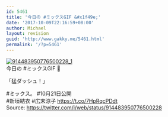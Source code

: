 ```yaml
---
id: 5461
title: '今日の #ミックスGIF &#x1f49e;'
date: '2017-10-09T22:16:59+08:00'
author: Michael
layout: revision
guid: 'http://www.gakky.me/5461.html'
permalink: '/?p=5461'
---
```


[![914483950776500228_1](http://www.yui-aragaki.org/wp-content/uploads/2017/10/914483950776500228_1.jpg)](http://www.yui-aragaki.org/wp-content/uploads/2017/10/914483950776500228_1.jpg)  
今日の #ミックスGIF 💞

「猛ダッシュ！」

\#ミックス。 #10月21日公開  
\#新垣結衣 #広末涼子 https://t.co/7HpRqcPDdt  
Source: <https://twitter.com/i/web/status/914483950776500228>